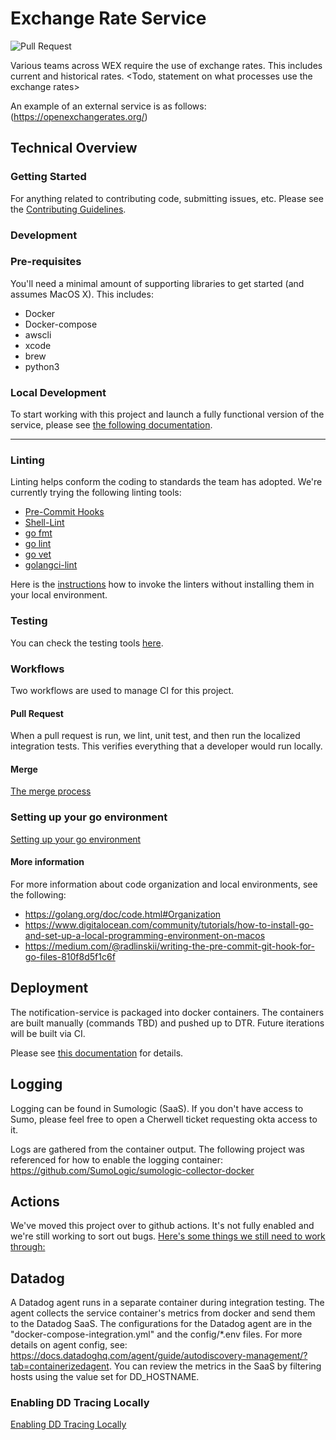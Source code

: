 # Exchange Rate Service

![Pull Request](https://github.com/wexinc/ps-cbs-exchange-rate-service/workflows/Pull%20Request/badge.svg)

Various teams across WEX require the use of exchange rates. This includes current and historical rates.   <Todo, statement on what processes use the exchange rates>

An example of an external service is as follows: (https://openexchangerates.org/)

## Technical Overview

### Getting Started
For anything related to contributing code, submitting issues, etc.  Please see the [Contributing Guidelines](./docs/CONTRIBUTING.md).

### Development

### Pre-requisites
You'll need a minimal amount of supporting libraries to get started (and assumes MacOS X). This includes:

* Docker
* Docker-compose
* awscli
* xcode
* brew
* python3

### Local Development
To start working with this project and launch a fully functional version of the service, please see [the following documentation](./docs/localdevelopment.md).

---

### Linting
Linting helps conform the coding to standards the team has adopted. We're currently trying the following linting tools:

  * [Pre-Commit Hooks](https://github.com/pre-commit/pre-commit-hooks)
  * [Shell-Lint](git://github.com/detailyang/pre-commit-shell)
  * [go fmt](https://github.com/dnephin/pre-commit-golang)
  * [go lint](https://github.com/dnephin/pre-commit-golang)
  * [go vet](https://github.com/dnephin/pre-commit-golang)
  * [golangci-lint](https://github.com/dnephin/pre-commit-golang)

Here is the [instructions](linting.md) how to invoke the linters without installing them in your local environment.



### Testing

You can check the testing tools [here](testing.md).


### Workflows
Two workflows are used to manage CI for this project.

#### Pull Request
When a pull request is run, we lint, unit test, and then run the localized integration tests.  This verifies everything that a developer would run locally.

#### Merge

[The merge process](merge.md)


### Setting up your go environment

[Setting up your go environment](goenvironment.md)


#### More information
For more information about code organization and local environments, see the following:

* https://golang.org/doc/code.html#Organization
* https://www.digitalocean.com/community/tutorials/how-to-install-go-and-set-up-a-local-programming-environment-on-macos
* https://medium.com/@radlinskii/writing-the-pre-commit-git-hook-for-go-files-810f8d5f1c6f



## Deployment
The notification-service is packaged into docker containers.  The containers are built manually (commands TBD) and
pushed up to DTR.
Future iterations will be built via CI.

Please see [this documentation](deployment.md) for details.

## Logging
Logging can be found in Sumologic (SaaS).  If you don't have access to Sumo, please feel free to open a Cherwell ticket
requesting okta access to it.

Logs are gathered from the container output. The following project was referenced for how to enable the logging container: https://github.com/SumoLogic/sumologic-collector-docker

## Actions
We've moved this project over to github actions.  It's not fully enabled and we're still working to sort out bugs.  [Here's some things we still need to work through:](actions.md)


## Datadog
  A Datadog agent runs in a separate container during integration testing. The agent collects the service container's metrics from docker and send them to the Datadog SaaS.
  The configurations for the Datadog agent are in the "docker-compose-integration.yml" and the config/*.env files.
  For more details on agent config, see: https://docs.datadoghq.com/agent/guide/autodiscovery-management/?tab=containerizedagent.
  You can review the metrics in the SaaS by filtering hosts using the value set for DD_HOSTNAME.

### Enabling DD Tracing Locally

  [Enabling DD Tracing Locally](ddtracing.md)
